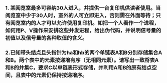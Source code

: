 ### 1. 某阅览室最多可容纳30人进入，并提供一台复印机供读者使用。当阅览室中少于30人时，室外的人可立即进入，否则需在外面等待；只有阅览室内的人才可以允许使用复印机。如把一个人看作一个进程，如何用P、V操作来安排这些并发进程，给出伪代码，并说明信号量的初值以及信号量的各种取值的含义。



### 2.已知带头结点且头指针为ha和hb的两个单链表A和B分别存储集合A和B。两个表中的元素按递增有序（无相同元素）。请写出一致将表A和B的并集C，要求C以单链表形式存储，并利用A和B的原有结点空间，且表中的元素仍保持按递增序。
